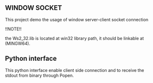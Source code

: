 ## WINDOW SOCKET

This project demo the usage of window server-client socket connection

!!NOTE!!

the Ws2_32.lib is located at win32 library path, it should be linkable at (MINGW64).

## Python interface

This python interface enable client side connection and to receive the stdout from binary through Popen.

